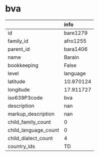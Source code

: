 # bva
|                      | info      |
|:---------------------|:----------|
| id                   | bare1279  |
| family_id            | afro1255  |
| parent_id            | bara1406  |
| name                 | Barain    |
| bookkeeping          | False     |
| level                | language  |
| latitude             | 10.970124 |
| longitude            | 17.911727 |
| iso639P3code         | bva       |
| description          | nan       |
| markup_description   | nan       |
| child_family_count   | 0         |
| child_language_count | 0         |
| child_dialect_count  | 4         |
| country_ids          | TD        |